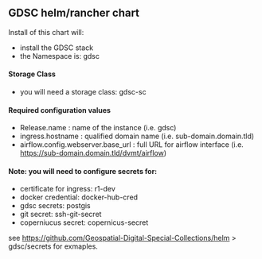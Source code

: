 ## GDSC helm/rancher chart  

Install of this chart will:  
- install the GDSC stack
- the Namespace is: gdsc

#### Storage Class
- you will need a storage class: gdsc-sc

#### Required configuration values  
- Release.name : name of the instance (i.e. gdsc)  
- ingress.hostname : qualified domain name (i.e. sub-domain.domain.tld)  
- airflow.config.webserver.base_url : full URL for airflow interface (i.e. https://sub-domain.domain.tld/dvmt/airflow)  

#### Note: you will need to configure secrets for:  
- certificate for ingress: r1-dev  
- docker credential: docker-hub-cred  
- gdsc secrets: postgis  
- git secret: ssh-git-secret  
- coperniucus secret: copernicus-secret

see https://github.com/Geospatial-Digital-Special-Collections/helm > gdsc/secrets for exmaples.  